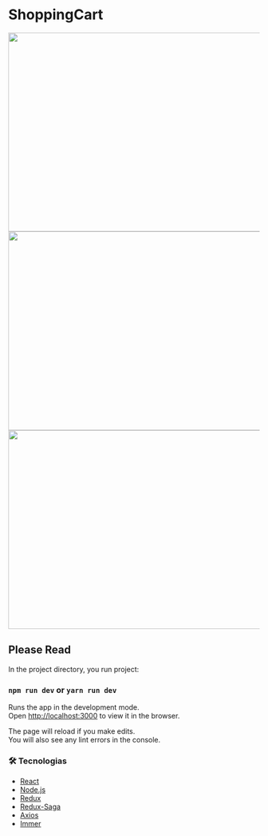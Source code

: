 # ShoppingCart

<p float="left">
  <img src="https://user-images.githubusercontent.com/5699834/105097325-2f904180-5a87-11eb-9558-c5659aced2e2.png" width="752" height="398">
  <img src="https://user-images.githubusercontent.com/5699834/105098286-9a8e4800-5a88-11eb-8e39-b77290d55a97.png" width="752" height="398">
  <img src="https://user-images.githubusercontent.com/5699834/105098398-c27dab80-5a88-11eb-801c-313848485b93.png" width="752" height="398">
</p>

## Please Read

In the project directory, you run project:

### `npm run dev` or `yarn run dev`

Runs the app in the development mode.\
Open [http://localhost:3000](http://localhost:3000) to view it in the browser.

The page will reload if you make edits.\
You will also see any lint errors in the console.

### 🛠 Tecnologias

- [React](https://reactjs.org/)
- [Node.js](https://nodejs.org/en/)
- [Redux](https://redux.js.org/introduction/getting-started)
- [Redux-Saga](https://redux-saga.js.org/)
- [Axios](https://github.com/axios/axios)
- [Immer](https://immerjs.github.io/immer/docs/introduction)
